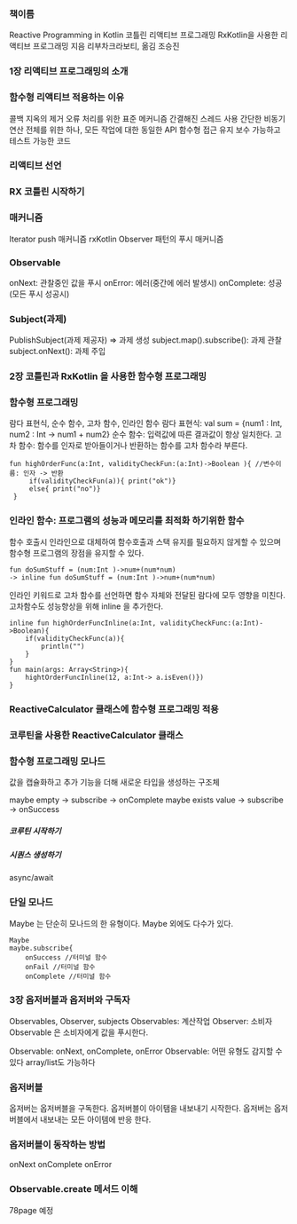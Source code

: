 

### 책이름
Reactive Programming in Kotlin
코틀린 리액티브 프로그래밍
RxKotlin을 사용한 리액티브 프로그래밍
지음 리부차크라보티, 옮김 조승진

### 1장 리액티브 프로그래밍의 소개
### 함수형 리액티브 적용하는 이유
콜백 지옥의 제거
오류 처리를 위한 표준 메커니즘
간결해진 스레드 사용 
간단한 비동기 연산
전체를 위한 하나, 모든 작업에 대한 동일한 API
함수형 접근 
유지 보수 가능하고 테스트 가능한 코드
### 리액티브 선언
### RX 코틀린 시작하기
### 매커니즘
Iterator push 매커니즘
rxKotlin Observer 패턴의 푸시 매커니즘

### Observable
onNext: 관찰중인 값을 푸시
onError: 에러(중간에 에러 발생시)
onComplete: 성공(모든 푸시 성공시)

### Subject(과제)
PublishSubject(과제 제공자) => 과제 생성
subject.map().subscribe(): 과제 관찰
subject.onNext(): 과제 주입

### 2장 코틀린과 RxKotlin 을 사용한 함수형 프로그래밍
### 함수형 프로그래밍
람다 표현식, 순수 함수, 고차 함수, 인라인 함수
람다 표현식: val sum = {num1 : Int, num2 : Int -> num1 + num2}
순수 함수: 입력값에 따른 결과값이 항상 일치한다.
고차 함수: 함수를 인자로 받아들이거나 반환하는 함수를 고차 함수라 부른다.

```
fun highOrderFunc(a:Int, validityCheckFun:(a:Int)->Boolean ){ //변수이름: 인자 -> 반환
     if(validityCheckFun(a)){ print("ok")}
     else{ print("no")}
 }
```

### 인라인 함수: 프로그램의 성능과 메모리를 최적화 하기위한 함수
함수 호출시 인라인으로 대체하여 함수호출과 스택 유지를 필요하지 않게할 수 있으며 함수형 프로그램의 장점을 유지할 수 있다.
```
fun doSumStuff = (num:Int )->num+(num*num)
-> inline fun doSumStuff = (num:Int )->num+(num*num)
```
인라인 키워드로 고차 함수를 선언하면 함수 자체와 전달된 람다에 모두 영향을 미친다.
고차함수도 성능향상을 위해 inline 을 추가한다.
```
inline fun highOrderFuncInline(a:Int, validityCheckFunc:(a:Int)->Boolean){
    if(validityCheckFunc(a)){
        println("")
    }
}
fun main(args: Array<String>){
    hightOrderFuncInline(12, a:Int-> a.isEven()})
}
```

### ReactiveCalculator 클래스에 함수형 프로그래밍 적용

### 코루틴을 사용한 ReactiveCalculator 클래스 

### 함수형 프로그래밍 모나드
값을 캡슐화하고 추가 기능을 더해 새로운 타입을 생성하는 구조체

maybe empty -> subscribe -> onComplete
maybe exists value -> subscribe -> onSuccess

##### 코루틴 시작하기

##### 시퀀스 생성하기
async/await


### 단일 모나드
Maybe 는 단순히 모나드의 한 유형이다. Maybe 외에도 다수가 있다.
```
Maybe
maybe.subscribe{
    onSuccess //터미널 함수
    onFail //터미널 함수
    onComplete //터미널 함수
```
### 3장 옵저버블과 옵저버와 구독자
Observables, Observer, subjects
Observables: 계산작업
Observer: 소비자
Observable 은 소비자에게 값을 푸시한다.

Observable: onNext, onComplete, onError
Observable<T>: 어떤 유형도 감지할 수 있다 array/list도 가능하다

### 옵저버블
옵저버는 옵저버블을 구독한다.
옵저버블이 아이탬을 내보내기 시작한다.
옵저버는 옵저버블에서 내보내는 모든 아이템에 반응 한다.

### 옵저버블이 동작하는 방법 
onNext onComplete onError 

### Observable.create 메서드 이해 
78page 예정